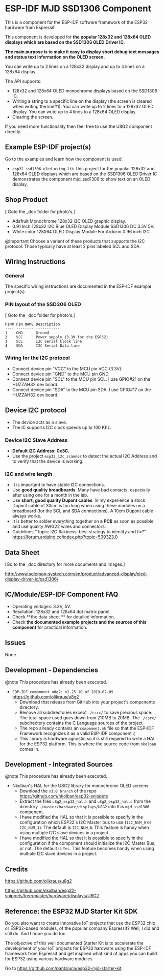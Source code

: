 # ESP-IDF MJD SSD1306 Component

This is a component for the ESP-IDF software framework of the ESP32 hardware from Espressif.

This component is developed for **the popular 128x32 and 128x64 OLED displays which are based on the SSD1306 OLED Driver IC**.

**The main purpose is to make it easy to display short debug text messages and status text information on the OLED screen.**

You can write up to 2 lines on a 128x32 display and up to 4 lines on a 128x64 display.

The API supports:

- 128x32 and 128x64 OLED monochrome displays based on the SSD1306 IC.
- Writing a string to a specific line on the display (the screen is cleared when writing the line#1). You can write up to 2 lines to a 128x32 OLED display. You can write up to 4 lines to a 128x64 OLED display.
- Clearing the screen.

If you need more functionality then feel free to use the U8G2 component directly.



## Example ESP-IDF project(s)

Go to the examples and learn how the component is used.

- ```esp32_ssd1306_oled_using_lib``` This project for the popular 128x32 and 128x64 OLED displays which are based on the SSD1306 OLED Driver IC demonstrates the component mjd_ssd1306 to show text on an OLED display.





## Shop Product

[ Goto the _doc folder for photo's.]

- Adafruit Monochrome 128x32 I2C OLED graphic display.
- 0.91 Inch 128x32 I2C Blue OLED Display Module SSD1306 DC 3.3V 5V.
- White color 128X64 OLED Display Module For Arduino 0.96 inch I2C.

@important Choose a variant of these products that supports the I2C protocol. Those typically have at least 2 pins labeled SCL and SDA.



## Wiring Instructions

### General

The specific wiring instructions are documented in the  ESP-IDF example project(s).



### PIN layout of the SSD306 OLED

[ Goto the _doc folder for photo's.]

```
PIN# PIN NAME Description
---- -------- -----------
1    GND      Ground
2    VCC      Power supply (3.3V for the ESP32)
3    SCL      I2C Serial Clock line
4    SDA      I2C Serial Data line
```



### Wiring for the I2C protocol

- Connect device pin "VCC" to the MCU pin VCC (3.3V).
- Connect device pin "GND" to the MCU pin GND.
- Connect device pin "SCL" to the MCU pin SCL. I use GPIO#21 on the HUZZAH32 dev board.
- Connect device pin "SDA" to the MCU pin SDA. I use GPIO#17 on the HUZZAH32 dev board.



## Device I2C protocol

- The device acts as a slave.
- The IC supports I2C clock speeds up to 100 Khz.



### Device I2C Slave Address

- **Default I2C Address: 0x3C.**
- Use the project ```esp32_i2c_scanner``` to detect the actual I2C Address and to verify that the device is working.

  

### I2C and wire length

- It is important to have stable I2C connections.
- Use **good quality breadboards**. Many have bad contacts, especially after using one for a month in the lab.
- Use **short, good quality Dupont cables**. In my experience a stock Dupont cable of 30cm is too long when using these modules on a breadboard (for the SCL and SDA connections). A 10cm Dupont cable always works.
- It is better to solder everything together on **a PCB** as soon as possible and use quality AWG22 wires and connectors.
- Guidelines "Topic: I2C flakiness:  best strategy to identify and fix?" https://forum.arduino.cc/index.php?topic=509323.0



## Data Sheet

[Go to the _doc directory for more documents and images.]

<http://www.solomon-systech.com/en/product/advanced-display/oled-display-driver-ic/ssd1306/>




## IC/Module/ESP-IDF Component FAQ
- Operating voltages: 3.3V, 5V.
- Resolution: 128x32 and 128x64 dot matrix panel.
- Check **the data sheet ** for detailed information.
- Check **the documented example projects and the sources of this component** for practical information.



## Issues

None.



## Development - Dependencies

@note This procedure has already been executed.

- ```EDP-IDF component u8g2: v2.25.10 of 2019-02-09``` <https://github.com/olikraus/u8g2>
  - Download that release from GitHub into your project's components directory.
  - Remove all subdirectories except ```./csrc/``` to save precious space. The total space used goes down from 210MB to 20MB. The ```./csrc/``` subdirectory contains the C Language sources of the project.
  - The repo already contains an ```component.mk``` file so that the ESP-IDF Framework recognizes it as a valid ESP-IDF component :) 
  - This library is hardware agnostic so it is still required to write a HAL for the ESP32 platform. This is where the source code from ```nkolban``` comes in.



## Development - Integrated Sources

@note This procedure has already been executed.

- Nkolban's HAL for the U8G2 library for monochrome OLED screens
  - Download the ```v3.0 branch``` of the repo https://github.com/nkolban/esp32-snippets
  - Extract the files ```u8g2_esp32_hal.h``` and ```u8g2_esp32_hal.c``` from the directory ```./master/hardware/displays/U8G2``` into this ```mjd_ssd1306``` component.
  - I have modified the HAL so that it is possible to specify in the configuration which ESP32's I2C Master bus to use (```I2C_NUM_0``` or ```I2C_NUM_1```). The default is ```I2C_NUM_0```. This feature is handy when using multiple I2C slave devices in a project.
  - I have modified the HAL so that it is possible to specify in the configuration if the component should initialize the I2C Master Bus, or not. The default is ```Yes```. This feature becomes handy when using multiple I2C slave devices in a project.



## Credits

<https://github.com/olikraus/u8g2>

<https://github.com/nkolban/esp32-snippets/tree/master/hardware/displays/U8G2>



## Reference: the ESP32 MJD Starter Kit SDK

Do you also want to create innovative IoT projects that use the ESP32 chip, or ESP32-based modules, of the popular company Espressif? Well, I did and still do. And I hope you do too.

The objective of this well documented Starter Kit is to accelerate the development of your IoT projects for ESP32 hardware using the ESP-IDF framework from Espressif and get inspired what kind of apps you can build for ESP32 using various hardware modules.

Go to https://github.com/pantaluna/esp32-mjd-starter-kit

